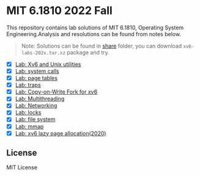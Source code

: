 # MIT 6.1810 2022 Fall

This repository contains lab solutions of MIT 6.1810, Operating System Engineering.Analysis and resolutions can be found from notes below.

> Note: Solutions can be found in [share](./share) folder, you can download `xv6-labs-202x.tar.xz` package and try.

- [x] [Lab: Xv6 and Unix utilities](01-util.md)
- [x] [Lab: system calls](02-syscall.md)
- [x] [Lab: page tables](03-pgtbl.md)
- [x] [Lab: traps](04-traps.md)
- [x] [Lab: Copy-on-Write Fork for xv6](05-cow.md)
- [x] [Lab: Multithreading](06-thread.md)
- [x] [Lab: Networking](07-net.md)
- [x] [Lab: locks](08-lock.md)
- [x] [Lab: file system](09-fs.md)
- [x] [Lab: mmap](10-mmap.md)
- [x] [Lab: xv6 lazy page allocation(2020)](11-lazy.md)

## License
MIT License
